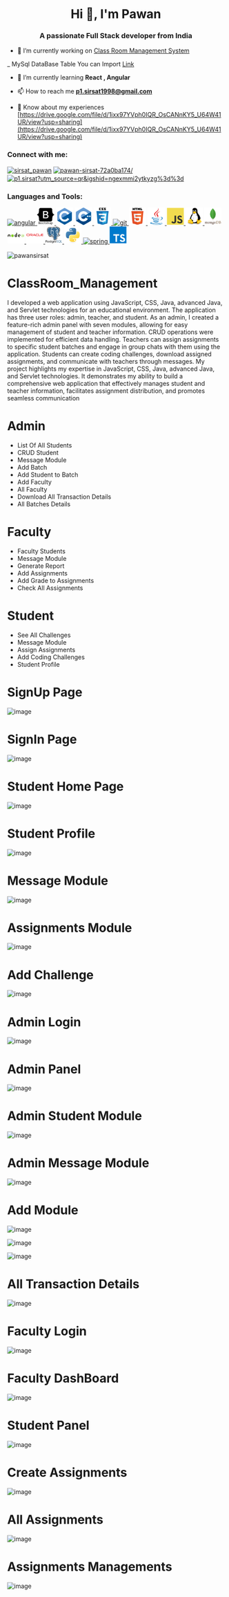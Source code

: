 <h1 align="center">Hi 👋, I'm Pawan</h1>
<h3 align="center">A passionate Full Stack developer from India</h3>

- 🔭 I’m currently working on [Class Room Management System](https://github.com/PawanSirsat/ClassRoom_Management)

_ MySql DataBase Table You can Import [Link](https://drive.google.com/file/d/15nwaUKrrOcr0p1VurECzuFt9pCInGwre/view?usp=drivesdk)

- 🌱 I’m currently learning **React , Angular**

- 📫 How to reach me **p1.sirsat1998@gmail.com**

- 📄 Know about my experiences [https://drive.google.com/file/d/1ixx97YVph0IQR_OsCANnKY5_U64W41UR/view?usp=sharing](https://drive.google.com/file/d/1ixx97YVph0IQR_OsCANnKY5_U64W41UR/view?usp=sharing)

<h3 align="left">Connect with me:</h3>
<p align="left">
<a href="https://twitter.com/sirsat_pawan" target="blank"><img align="center" src="https://raw.githubusercontent.com/rahuldkjain/github-profile-readme-generator/master/src/images/icons/Social/twitter.svg" alt="sirsat_pawan" height="30" width="40" /></a>
<a href="https://linkedin.com/in/pawan-sirsat-72a0ba174/" target="blank"><img align="center" src="https://raw.githubusercontent.com/rahuldkjain/github-profile-readme-generator/master/src/images/icons/Social/linked-in-alt.svg" alt="pawan-sirsat-72a0ba174/" height="30" width="40" /></a>
<a href="https://instagram.com/p1.sirsat?utm_source=qr&igshid=ngexmmi2ytkyzg%3d%3d" target="blank"><img align="center" src="https://raw.githubusercontent.com/rahuldkjain/github-profile-readme-generator/master/src/images/icons/Social/instagram.svg" alt="p1.sirsat?utm_source=qr&igshid=ngexmmi2ytkyzg%3d%3d" height="30" width="40" /></a>
</p>

<h3 align="left">Languages and Tools:</h3>
<p align="left"> <a href="https://angular.io" target="_blank" rel="noreferrer"> <img src="https://angular.io/assets/images/logos/angular/angular.svg" alt="angular" width="40" height="40"/> </a> <a href="https://getbootstrap.com" target="_blank" rel="noreferrer"> <img src="https://raw.githubusercontent.com/devicons/devicon/master/icons/bootstrap/bootstrap-plain-wordmark.svg" alt="bootstrap" width="40" height="40"/> </a> <a href="https://www.cprogramming.com/" target="_blank" rel="noreferrer"> <img src="https://raw.githubusercontent.com/devicons/devicon/master/icons/c/c-original.svg" alt="c" width="40" height="40"/> </a> <a href="https://www.w3schools.com/cpp/" target="_blank" rel="noreferrer"> <img src="https://raw.githubusercontent.com/devicons/devicon/master/icons/cplusplus/cplusplus-original.svg" alt="cplusplus" width="40" height="40"/> </a> <a href="https://www.w3schools.com/css/" target="_blank" rel="noreferrer"> <img src="https://raw.githubusercontent.com/devicons/devicon/master/icons/css3/css3-original-wordmark.svg" alt="css3" width="40" height="40"/> </a> <a href="https://git-scm.com/" target="_blank" rel="noreferrer"> <img src="https://www.vectorlogo.zone/logos/git-scm/git-scm-icon.svg" alt="git" width="40" height="40"/> </a> <a href="https://www.w3.org/html/" target="_blank" rel="noreferrer"> <img src="https://raw.githubusercontent.com/devicons/devicon/master/icons/html5/html5-original-wordmark.svg" alt="html5" width="40" height="40"/> </a> <a href="https://www.java.com" target="_blank" rel="noreferrer"> <img src="https://raw.githubusercontent.com/devicons/devicon/master/icons/java/java-original.svg" alt="java" width="40" height="40"/> </a> <a href="https://developer.mozilla.org/en-US/docs/Web/JavaScript" target="_blank" rel="noreferrer"> <img src="https://raw.githubusercontent.com/devicons/devicon/master/icons/javascript/javascript-original.svg" alt="javascript" width="40" height="40"/> </a> <a href="https://www.linux.org/" target="_blank" rel="noreferrer"> <img src="https://raw.githubusercontent.com/devicons/devicon/master/icons/linux/linux-original.svg" alt="linux" width="40" height="40"/> </a> <a href="https://www.mongodb.com/" target="_blank" rel="noreferrer"> <img src="https://raw.githubusercontent.com/devicons/devicon/master/icons/mongodb/mongodb-original-wordmark.svg" alt="mongodb" width="40" height="40"/> </a> <a href="https://nodejs.org" target="_blank" rel="noreferrer"> <img src="https://raw.githubusercontent.com/devicons/devicon/master/icons/nodejs/nodejs-original-wordmark.svg" alt="nodejs" width="40" height="40"/> </a> <a href="https://www.oracle.com/" target="_blank" rel="noreferrer"> <img src="https://raw.githubusercontent.com/devicons/devicon/master/icons/oracle/oracle-original.svg" alt="oracle" width="40" height="40"/> </a> <a href="https://www.postgresql.org" target="_blank" rel="noreferrer"> <img src="https://raw.githubusercontent.com/devicons/devicon/master/icons/postgresql/postgresql-original-wordmark.svg" alt="postgresql" width="40" height="40"/> </a> <a href="https://www.python.org" target="_blank" rel="noreferrer"> <img src="https://raw.githubusercontent.com/devicons/devicon/master/icons/python/python-original.svg" alt="python" width="40" height="40"/> </a> <a href="https://spring.io/" target="_blank" rel="noreferrer"> <img src="https://www.vectorlogo.zone/logos/springio/springio-icon.svg" alt="spring" width="40" height="40"/> </a> <a href="https://www.typescriptlang.org/" target="_blank" rel="noreferrer"> <img src="https://raw.githubusercontent.com/devicons/devicon/master/icons/typescript/typescript-original.svg" alt="typescript" width="40" height="40"/> </a> </p>

<p><img align="center" src="https://github-readme-stats.vercel.app/api/top-langs?username=pawansirsat&show_icons=true&locale=en&layout=compact" alt="pawansirsat" /></p>


# ClassRoom_Management

I developed a web application using JavaScript, CSS, Java, advanced Java, and Servlet technologies for an educational environment.
The application has three user roles: admin, teacher, and student. As an admin, I created a feature-rich admin panel with seven modules,
allowing for easy management of student and teacher information. CRUD operations were implemented for efficient data handling.
Teachers can assign assignments to specific student batches and engage in group chats with them using the application. 
Students can create coding challenges, download assigned assignments, and communicate with teachers through messages.
My project highlights my expertise in JavaScript, CSS, Java, advanced Java, and Servlet technologies.
It demonstrates my ability to build a comprehensive web application that effectively manages student and teacher information, 
facilitates assignment distribution, and promotes seamless communication

# Admin
 - List Of All Students
 - CRUD Student
 - Message Module
 - Add Batch
 - Add Student to Batch
 - Add Faculty
 - All Faculty
 - Download All Transaction Details
 - All Batches Details

# Faculty
 - Faculty Students
 - Message Module
 - Generate Report
 - Add Assignments
 - Add Grade to Assignments
 - Check All Assignments

# Student
 - See All Challenges
 - Message Module
 - Assign Assignments
 - Add Coding Challenges
 - Student Profile


# SignUp Page
![image](https://github.com/PawanSirsat/ClassRoom_Management/assets/48860105/1373f096-3938-4b83-a863-959ae339f156)

# SignIn Page
![image](https://github.com/PawanSirsat/ClassRoom_Management/assets/48860105/b3226513-52f8-4b3e-834a-edb74a36a3dc)

# Student Home Page
![image](https://github.com/PawanSirsat/ClassRoom_Management/assets/48860105/511295d9-2d3f-41b4-be20-abc066b35967)

# Student Profile
![image](https://github.com/PawanSirsat/ClassRoom_Management/assets/48860105/0b57367e-2631-41c3-ac4e-645343680f49)

# Message Module
![image](https://github.com/PawanSirsat/ClassRoom_Management/assets/48860105/d358ebb7-3822-40e5-b219-4276a3122390)

# Assignments Module
![image](https://github.com/PawanSirsat/ClassRoom_Management/assets/48860105/6e6477f8-7ee2-4c4a-89cd-1b44c730f23e)

# Add Challenge
![image](https://github.com/PawanSirsat/ClassRoom_Management/assets/48860105/011f7386-a4c0-48de-92ea-ab5526dfd723)

# Admin Login
![image](https://github.com/PawanSirsat/ClassRoom_Management/assets/48860105/19be9eeb-7344-4170-9e12-d8ef78c3fae9)

# Admin Panel
![image](https://github.com/PawanSirsat/ClassRoom_Management/assets/48860105/38900fda-5440-40e8-a624-9196df905ea5)

# Admin Student Module
![image](https://github.com/PawanSirsat/ClassRoom_Management/assets/48860105/df266410-c008-4681-a21c-238442f94eb6)

# Admin Message Module
![image](https://github.com/PawanSirsat/ClassRoom_Management/assets/48860105/fd923c85-b3fa-4abd-aaa4-84c4133ff80c)

# Add Module
![image](https://github.com/PawanSirsat/ClassRoom_Management/assets/48860105/80ad6829-6a23-47e7-af5a-91fcd4952c81)

![image](https://github.com/PawanSirsat/ClassRoom_Management/assets/48860105/273e2e89-9275-4f9f-8d30-7a18e2aafca1)

![image](https://github.com/PawanSirsat/ClassRoom_Management/assets/48860105/79c9da44-ba3d-4211-81a6-d9e12433ca3a)

# All Transaction Details
![image](https://github.com/PawanSirsat/ClassRoom_Management/assets/48860105/976a9bbd-e9f2-4966-86a6-37247c5e8269)

# Faculty Login
![image](https://github.com/PawanSirsat/ClassRoom_Management/assets/48860105/4036f802-1325-40c7-b937-917ec228d27e)

# Faculty DashBoard
![image](https://github.com/PawanSirsat/ClassRoom_Management/assets/48860105/26e11009-4277-4fe2-9619-87a16ef98510)

# Student Panel
![image](https://github.com/PawanSirsat/ClassRoom_Management/assets/48860105/b26760e4-7c5c-438d-a145-e77b8a7eb56c)

# Create Assignments
![image](https://github.com/PawanSirsat/ClassRoom_Management/assets/48860105/fc74fe10-03e7-4e8c-91f7-3f399c47c128)

# All Assignments
![image](https://github.com/PawanSirsat/ClassRoom_Management/assets/48860105/6d50d9da-2ea1-4084-986f-ead9585db6a6)

# Assignments Managements
![image](https://github.com/PawanSirsat/ClassRoom_Management/assets/48860105/b822da67-fd85-45b6-8b5a-b4a41829eff2)





